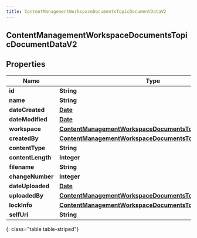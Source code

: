 ```yaml
---
title: ContentManagementWorkspaceDocumentsTopicDocumentDataV2
---
```

## ContentManagementWorkspaceDocumentsTopicDocumentDataV2


## Properties

| Name | Type | Description | Notes |
| ------------ | ------------- | ------------- | ------------- |
| **id** | **String** |  |  [optional] |
| **name** | **String** |  |  [optional] |
| **dateCreated** | [**Date**](Date.html) |  |  [optional] |
| **dateModified** | [**Date**](Date.html) |  |  [optional] |
| **workspace** | [**ContentManagementWorkspaceDocumentsTopicWorkspaceData**](ContentManagementWorkspaceDocumentsTopicWorkspaceData.html) |  |  [optional] |
| **createdBy** | [**ContentManagementWorkspaceDocumentsTopicUserData**](ContentManagementWorkspaceDocumentsTopicUserData.html) |  |  [optional] |
| **contentType** | **String** |  |  [optional] |
| **contentLength** | **Integer** |  |  [optional] |
| **filename** | **String** |  |  [optional] |
| **changeNumber** | **Integer** |  |  [optional] |
| **dateUploaded** | [**Date**](Date.html) |  |  [optional] |
| **uploadedBy** | [**ContentManagementWorkspaceDocumentsTopicUserData**](ContentManagementWorkspaceDocumentsTopicUserData.html) |  |  [optional] |
| **lockInfo** | [**ContentManagementWorkspaceDocumentsTopicLockData**](ContentManagementWorkspaceDocumentsTopicLockData.html) |  |  [optional] |
| **selfUri** | **String** |  |  [optional] |
{: class="table table-striped"}



